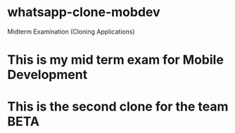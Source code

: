 # whatsapp-clone-mobdev
Midterm Examination (Cloning Applications)
# This is my mid term exam for Mobile Development
# This is the second clone for the team BETA
